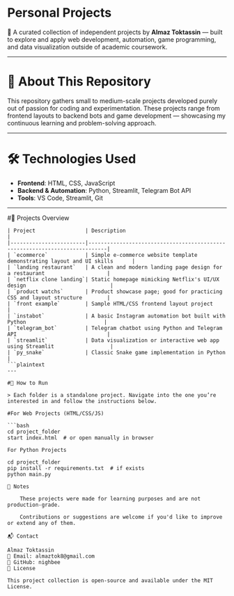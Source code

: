 # Personal Projects

📁 A curated collection of independent projects by **Almaz Toktassin** — built to explore and apply web development, automation, game programming, and data visualization outside of academic coursework.

---

# 🚀 About This Repository

This repository gathers small to medium-scale projects developed purely out of passion for coding and experimentation. These projects range from frontend layouts to backend bots and game development — showcasing my continuous learning and problem-solving approach.

---

# 🛠️ Technologies Used

- **Frontend**: HTML, CSS, JavaScript  
- **Backend & Automation**: Python, Streamlit, Telegram Bot API  
- **Tools**: VS Code, Streamlit, Git

---

#📂 Projects Overview
```plaintext
| Project                | Description                                                                |
|------------------------|----------------------------------------------------------------------------|
| `ecommerce`            | Simple e-commerce website template demonstrating layout and UI skills      |
| `landing restaurant`   | A clean and modern landing page design for a restaurant                    |
| `netflix clone landing`| Static homepage mimicking Netflix's UI/UX design                           |
| `product watchs`       | Product showcase page; good for practicing CSS and layout structure        |
| `front example`        | Sample HTML/CSS frontend layout project                                    |
| `instabot`             | A basic Instagram automation bot built with Python                         |
| `telegram_bot`         | Telegram chatbot using Python and Telegram API                             |
| `streamlit`            | Data visualization or interactive web app using Streamlit                  |
| `py_snake`             | Classic Snake game implementation in Python                                |
```plaintext
---

#🧪 How to Run

> Each folder is a standalone project. Navigate into the one you’re interested in and follow the instructions below.

#For Web Projects (HTML/CSS/JS)

```bash
cd project_folder
start index.html  # or open manually in browser

For Python Projects

cd project_folder
pip install -r requirements.txt  # if exists
python main.py

📌 Notes

    These projects were made for learning purposes and are not production-grade.

    Contributions or suggestions are welcome if you'd like to improve or extend any of them.

📬 Contact

Almaz Toktassin
📧 Email: almaztok8@gmail.com
🔗 GitHub: nighbee
📄 License

This project collection is open-source and available under the MIT License.

